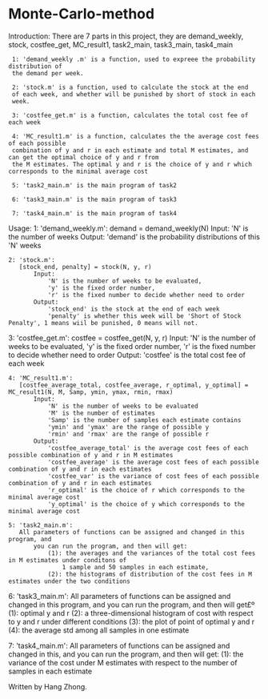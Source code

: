 # Monte-Carlo-method

 Introduction:
     There are 7 parts in this project, they are demand_weekly, stock,
       costfee_get, MC_result1, task2_main, task3_main, task4_main
     
     1: 'demand_weekly .m' is a function, used to expreee the probability distribution of
     the demand per week.
 
     2: 'stock.m' is a function, used to calculate the stock at the end
     of each week, and whether will be punished by short of stock in each
     week.
 
     3: 'costfee_get.m' is a function, calculates the total cost fee of each week
 
     4: 'MC_result1.m' is a function, calculates the the average cost fees of each possible 
     combination of y and r in each estimate and total M estimates, and can get the optimal choice of y and r from
     the M estimates. The optimal y and r is the choice of y and r which corresponds to the minimal average cost

     5: 'task2_main.m' is the main program of task2
 
     6: 'task3_main.m' is the main program of task3

     7: 'task4_main.m' is the main program of task4


 Usage:
   1: 'demand_weekly.m': 
       demand = demand_weekly(N)
           Input:
               'N' is the number of weeks
           Output:
               'demand' is the probability distributions of this 'N' weeks
 
 	2: 'stock.m':
       [stock_end, penalty] = stock(N, y, r)
           Input:
               'N' is the number of weeks to be evaluated, 
               'y' is the fixed order number,
               'r' is the fixed number to decide whether need to order
           Output:
               'stock_end' is the stock at the end of each week
               'penalty' is whether this week will be 'Short of Stock Penalty', 1 means wiil be punished, 0 means will not.

   3: 'costfee_get.m':
       costfee = costfee_get(N, y, r)
           Input:
               'N' is the number of weeks to be evaluated, 
               'y' is the fixed order number,
               'r' is the fixed number to decide whether need to order
           Output:
                'costfee' is the total cost fee of each week

	4: 'MC_result1.m':
       [costfee_average_total, costfee_average, r_optimal, y_optimal] = MC_result1(N, M, Samp, ymin, ymax, rmin, rmax)
           Input:
               'N' is the number of weeks to be evaluated
               'M' is the number of estimates
               'Samp' is the number of samples each estimate contains
               'ymin' and 'ymax' are the range of possible y
               'rmin' and 'rmax' are the range of possible r
           Output:
               'costfee_average_total' is the average cost fees of each possible combination of y and r in M estimates
               'costfee_average' is the average cost fees of each possible combination of y and r in each estimates
               'costfee_var' is the variance of cost fees of each possible combination of y and r in each estimates
               'r_optimal' is the choice of r which corresponds to the minimal average cost
               'y_optimal' is the choice of y which corresponds to the minimal average cost

 	5: 'task2_main.m':
       All parameters of functions can be assigned and changed in this program, and  
           you can run the program, and then will get:
               (1): the averages and the variances of the total cost fees in M estimates under conditons of 
                   1 sample and 50 samples in each estimate, 
               (2): the histograms of distribution of the cost fees in M estimates under the two conditions 
           
   6: 'task3_main.m':
       All parameters of functions can be assigned and changed in this program, and you can run the program, and 
           then will get£º 
               (1): optimal y and r
               (2): a three-dimensional histogram of cost with respect to y and r under different conditions
               (3): the plot of point of optimal y and r
               (4): the average std among all samples in one estimate 

   7: 'task4_main.m':
       All parameters of functions can be assigned and changed in this, and you can run the program, and 
           then will get: 
               (1): the variance of the cost under M estimates with respect to the number
                   of samples in each estimate


 Written by Hang Zhong.
